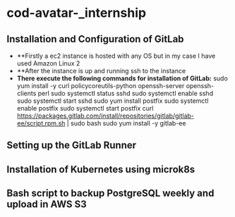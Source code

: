 # cod-avatar-_internship

## Installation and Configuration of GitLab
- **Firstly a ec2 instance is hosted with any OS but in my case I have used Amazon Linux 2
- **After the instance is up and running ssh to the instance
- **There execute the following commands for installation of GitLab:** sudo yum install -y curl policycoreutils-python openssh-server openssh-clients perl
sudo systemctl status sshd
sudo systemctl enable sshd
sudo systemctl start sshd
sudo yum install postfix
sudo systemctl enable postfix
sudo systemctl start postfix
curl https://packages.gitlab.com/install/repositories/gitlab/gitlab-ee/script.rpm.sh | sudo bash
sudo yum install -y gitlab-ee
## Setting up the GitLab Runner

## Installation of Kubernetes using microk8s

## Bash script to backup PostgreSQL weekly and upload in AWS S3

